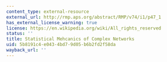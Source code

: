 ```yaml
---
content_type: external-resource
external_url: http://rmp.aps.org/abstract/RMP/v74/i1/p47_1
has_external_license_warning: true
license: https://en.wikipedia.org/wiki/All_rights_reserved
status: ''
title: Statistical Mehcanics of Complex Networks
uid: 5b8191c4-e043-4bd7-9d05-b6b2fd2f58da
wayback_url: ''
---
```


